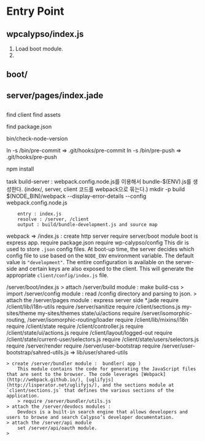 # Entry Point

## wpcalypso/index.js

1. Load boot module.
2.

## boot/
## server/pages/index.jade

##

find client
find assets

find package.json

bin/check-node-version

ln -s /bin/pre-commit  => .git/hooks/pre-commit
ln -s /bin/pre-push    => .git/hooks/pre-push

npm install

task build-server : webpack.config.node.js를 이용해서 bundle-$(ENV).js를 생성한다. (index/, server, client 코드를 webpack으로 묶는다.)
	mkdir -p build
	$(NODE_BIN)/webpack --display-error-details --config webpack.config.node.js

		entry : index.js
		resolve : /server, /client
		output : build/bundle-development.js and source map

webpack => /index.js : create http server
	require server/boot module
		boot is express app.
	require package.json
	require wp-calypso/config
		This dir is used to store `.json` config files. At boot-up time, the server decides which config file to use based on the `NODE_ENV` environment variable. The default value is `"development"`. The entire configuration is available on the server-side and certain keys are also exposed to the client.
		This will generate the appropriate `client/config/index.js` file.

/server/boot/index.js
	> attach /server/build module : make build-css
	> import /server/config module  : read /config directory and parsing to json.
	> attach the /server/pages module  : express server side *.jade
		require /client/lib/i18n-utils
		require /server/sanitize
		require /client/sections.js
			my-sites/theme
			my-sites/themes
			state/ui/actions
		require /server/isomorphic-routing, /server/isomorphic-routing/loader
			require /client/lib/mixins/i18n
			require /client/state
			require /client/controller.js
				require /client/state/ui/actions.js
				require /client/layout/logged-out
				require /client/state/current-user/selectors.js
					require /client/state/users/selectors.js
		require /server/render
		require /server/user-bootstrap
			require /server/user-bootstrap/sahred-utils.js => lib/user/shared-utils

	> create /server/bundler module :  bundler( app )
		This module contains the code for generating the JavaScript files that are sent to the browser. The code leverages [Webpack](http://webpack.github.io/), [uglifyjs](http://lisperator.net/uglifyjs/), and the sections module at `client/sections.js` that defines the various sections of the application.
		> require /server/bundler/utils.js
	> attach the /server/devdocs modules :
		Devdocs is a built-in search engine that allows developers and users to browse and search Calypso’s developer documentation.
	> attach the /server/api module
		set /server/api/oauth module.
	>
